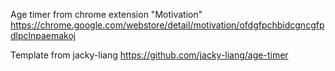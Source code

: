 Age timer from chrome extension "Motivation"
https://chrome.google.com/webstore/detail/motivation/ofdgfpchbidcgncgfpdlpclnpaemakoj

Template from jacky-liang
https://github.com/jacky-liang/age-timer
